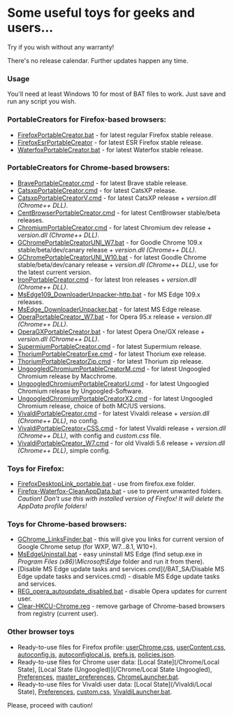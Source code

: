Some useful toys for geeks and users...
===========

Try if you wish without any warranty!

There's no release calendar.
Further updates happen any time.



### Usage

You'll need at least Windows 10 for most of BAT files to work.
Just save and run any script you wish.



### PortableCreators for Firefox-based browsers:
- [FirefoxPortableCreator.bat](/BAT_SA/FirefoxPortableCreator.bat) - for latest regular Firefox stable release.
- [FirefoxEsrPortableCreator](/BAT_SA/FirefoxEsrPortableCreator.bat) - for latest ESR Firefox stable release.
- [WaterfoxPortableCreator.bat](/BAT_SA/WaterfoxPortableCreator.bat) - for latest Waterfox stable release.



### PortableCreators for Chrome-based browsers:
- [BravePortableCreator.cmd](/BAT_SA/BravePortableCreator.cmd) - for latest Brave stable release.
- [CatsxpPortableCreator.cmd](/BAT_SA/CatsxpPortableCreator.cmd) - for latest CatsXP release.
- [CatsxpPortableCreatorV.cmd](/BAT_SA/CatsxpPortableCreatorV.cmd) - for latest CatsXP release + *version.dll (Chrome++ DLL)*.
- [CentBrowserPortableCreator.cmd](/BAT_SA/CentBrowserPortableCreator.cmd) - for latest CentBrowser stable/beta releases.
- [ChromiumPortableCreator.cmd](/BAT_SA/ChromiumPortableCreator.cmd) - for latest Chromium dev release + *version.dll (Chrome++ DLL)*.
- [GChromePortableCreatorUNI_W7.bat](/BAT_SA/GChromePortableCreatorUNI_W7.bat) - for Goodle Chrome 109.x stable/beta/dev/canary release + *version.dll (Chrome++ DLL)*.
- [GChromePortableCreatorUNI_W10.bat](/BAT_SA/GChromePortableCreatorUNI_W10.bat) - for latest Goodle Chrome stable/beta/dev/canary release + *version.dll (Chrome++ DLL)*, use for the latest current version.
- [IronPortableCreator.cmd](/BAT_SA/IronPortableCreator.cmd) - for latest Iron releases + *version.dll (Chrome++ DLL)*.
- [MsEdge109_DownloaderUnpacker-http.bat](/BAT_SA/MsEdge109_DownloaderUnpacker-http.bat) - for MS Edge 109.x releases.
- [MsEdge_DownloaderUnpacker.bat](/BAT_SA/MsEdge_DownloaderUnpacker.bat) - for latest MS Edge release.
- [OperaPortableCreator_W7.bat](/BAT_SA/OperaPortableCreator_W7.bat) - for Opera 95.x release + *version.dll (Chrome++ DLL)*.
- [OperaGXPortableCreator.bat](/BAT_SA/OperaGXPortableCreator.bat) - for latest Opera One/GX release + *version.dll (Chrome++ DLL)*.
- [SupermiumPortableCreator.cmd](/BAT_SA/SupermiumPortableCreator.cmd) - for latest Supermium release.
- [ThoriumPortableCreatorExe.cmd](/BAT_SA/ThoriumPortableCreatorExe.cmd) - for latest Thorium exe release.
- [ThoriumPortableCreatorZip.cmd](/BAT_SA/ThoriumPortableCreatorZip.cmd) - for latest Thorium zip release.
- [UngoogledChromiumPortableCreatorM.cmd](/BAT_SA/UngoogledChromiumPortableCreatorM.cmd) - for latest Ungoogled Chromium release by Macchrome.
- [UngoogledChromiumPortableCreatorU.cmd](/BAT_SA/UngoogledChromiumPortableCreatorU.cmd) - for latest Ungoogled Chromium release by Ungoogled-Software.
- [UngoogledChromiumPortableCreatorX2.cmd](/BAT_SA/UngoogledChromiumPortableCreatorX2.cmd) - for latest Ungoogled Chromium release, choice of both MC/US versions.
- [VivaldiPortableCreator.cmd](/BAT_SA/VivaldiPortableCreator.cmd) - for latest Vivaldi release + *version.dll (Chrome++ DLL)*, no config.
- [VivaldiPortableCreator+CSS.cmd](/BAT_SA/VivaldiPortableCreator+CSS.cmd) - for latest Vivaldi release + *version.dll (Chrome++ DLL)*, with config and *custom.css* file.
- [VivaldiPortableCreator_W7.cmd](/BAT_SA/VivaldiPortableCreator_W7.cmd) - for old Vivaldi 5.6 release + *version.dll (Chrome++ DLL)*, simple config.



### Toys for Firefox:
- [FirefoxDesktopLink_portable.bat](/BAT_SA/FirefoxDesktopLink_portable.bat) - use from firefox.exe folder.
- [Firefox-Waterfox-CleanAppData.bat](/BAT_SA/Firefox-Waterfox-CleanAppData.bat) - use to prevent unwanted folders. *Caution! Don't use this with installed version of Firefox! It will delete the AppData profile folders!*



### Toys for Chrome-based browsers:
- [GChrome_LinksFinder.bat](/BAT_SA/GChrome_LinksFinder.bat) - this will give you links for current version of Google Chrome setup (for WXP, W7…8.1, W10+).
- [MsEdgeUninstall.bat](/BAT_SA/MsEdgeUninstall.bat) - easy uninstall MS Edge (find setup.exe in *Program Files (x86)\Microsoft\Edge* folder and run it from there).
- [Disable MS Edge update tasks and services.cmd](/BAT_SA/Disable MS Edge update tasks and services.cmd) - disable MS Edge update tasks and services.
- [REG_opera_autoupdate_disabled.bat](/BAT_SA/REG_opera_autoupdate_disabled.bat) - disable Opera updates for current user.
- [Clear-HKCU-Chrome.reg](/BAT_SA/Clear-HKCU-Chrome.reg) - remove garbage of Chrome-based browsers from registry (current user).



### Other browser toys
- Ready-to-use files for Firefox profile: [userChrome.css](/Firefox/userChrome.css), [userContent.css](/Firefox/userContent.css), [autoconfig.js](/Firefox/autoconfig.js), [autoconfiglocal.js](/Firefox/autoconfiglocal.js), [prefs.js](/Firefox/prefs.js), [policies.json](/Firefox/policies.json).
- Ready-to-use files for Chrome user data: [Local State](/Chrome/Local State), [Local State (Ungoogled)](/Chrome/Local State Ungoogled), [Preferences](/Chrome/Preferences), [master_preferences](/Chrome/master_preferences), [ChromeLauncher.bat](/Chrome/ChromeLauncher.bat).
- Ready-to-use files for Vivaldi user data: [Local State](/Vivaldi/Local State), [Preferences](/Vivaldi/Preferences), [custom.css](/Vivaldi/custom.css), [VivaldiLauncher.bat](/Vivaldi/VivaldiLauncher.bat).



Please, proceed with caution!
